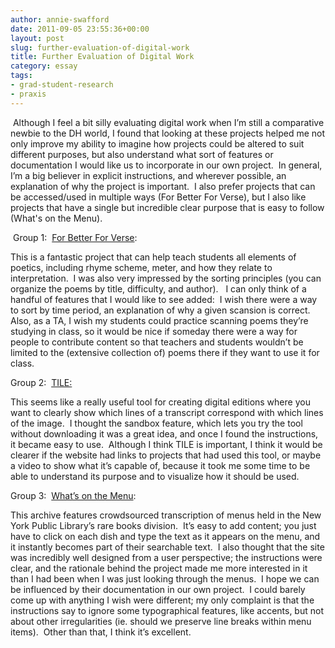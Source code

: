 ```yaml
---
author: annie-swafford
date: 2011-09-05 23:55:36+00:00
layout: post
slug: further-evaluation-of-digital-work
title: Further Evaluation of Digital Work
category: essay
tags:
- grad-student-research
- praxis
---
```


 Although I feel a bit silly evaluating digital work when I’m still a comparative newbie to the DH world, I found that looking at these projects helped me not only improve my ability to imagine how projects could be altered to suit different purposes, but also understand what sort of features or documentation I would like us to incorporate in our own project.  In general, I’m a big believer in explicit instructions, and wherever possible, an explanation of why the project is important.  I also prefer projects that can be accessed/used in multiple ways (For Better For Verse), but I also like projects that have a single but incredible clear purpose that is easy to follow (What's on the Menu).


 Group 1:  [For Better For Verse](http://prosody.lib.virginia.edu/):

This is a fantastic project that can help teach students all elements of poetics, including rhyme scheme, meter, and how they relate to interpretation.  I was also very impressed by the sorting principles (you can organize the poems by title, difficulty, and author).   I can only think of a handful of features that I would like to see added:  I wish there were a way to sort by time period, an explanation of why a given scansion is correct. Also, as a TA, I wish my students could practice scanning poems they’re studying in class, so it would be nice if someday there were a way for people to contribute content so that teachers and students wouldn’t be limited to the (extensive collection of) poems there if they want to use it for class.

Group 2:  [TILE:](http://mith.umd.edu/tile/)

This seems like a really useful tool for creating digital editions where you want to clearly show which lines of a transcript correspond with which lines of the image.  I thought the sandbox feature, which lets you try the tool without downloading it was a great idea, and once I found the instructions, it became easy to use.  Although I think TILE is important, I think it would be clearer if the website had links to projects that had used this tool, or maybe a video to show what it’s capable of, because it took me some time to be able to understand its purpose and to visualize how it should be used.

Group 3:  [What’s on the Menu](http://menus.nypl.org/):

This archive features crowdsourced transcription of menus held in the New York Public Library’s rare books division.  It’s easy to add content; you just have to click on each dish and type the text as it appears on the menu, and it instantly becomes part of their searchable text.  I also thought that the site was incredibly well designed from a user perspective; the instructions were clear, and the rationale behind the project made me more interested in it than I had been when I was just looking through the menus.  I hope we can be influenced by their documentation in our own project.  I could barely come up with anything I wish were different; my only complaint is that the instructions say to ignore some typographical features, like accents, but not about other irregularities (ie. should we preserve line breaks within menu items).  Other than that, I think it’s excellent.
